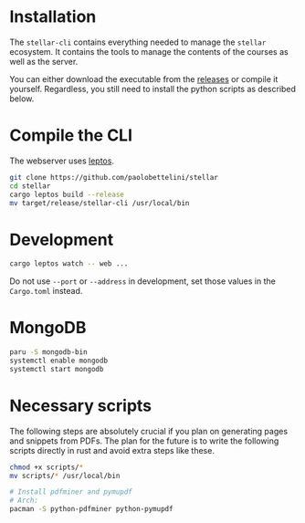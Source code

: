 # Installation

The `stellar-cli` contains everything needed to manage the `stellar` ecosystem.
It contains the tools to manage the contents of the courses
as well as the server.

You can either download the executable from the [releases](https://github.com/paolobettelini/stellar/releases) or compile it yourself. Regardless, you still need to install the python scripts
as described below.

# Compile the CLI

The webserver uses [leptos](https://github.com/leptos-rs/leptos/). 
```bash
git clone https://github.com/paolobettelini/stellar
cd stellar
cargo leptos build --release
mv target/release/stellar-cli /usr/local/bin
```

# Development
```bash
cargo leptos watch -- web ...
```
Do not use `--port` or `--address` in development,
set those values in the `Cargo.toml` instead.

# MongoDB

```bash
paru -S mongodb-bin
systemctl enable mongodb
systemctl start mongodb
```

# Necessary scripts

The following steps are absolutely crucial if you plan on generating
pages and snippets from PDFs. The plan for the future is to
write the following scripts directly in rust and avoid extra steps like these.

```bash
chmod +x scripts/*
mv scripts/* /usr/local/bin

# Install pdfminer and pymupdf
# Arch:
pacman -S python-pdfminer python-pymupdf
```

<!-- Should be solved
**Issues with cropping PDFs**:
Unfortunately, there are some cropping problems with the `mupdf` package.
The problems arise from version `1.24` onwards.
```bash
wget https://archive.archlinux.org/packages/p/python-pymupdf/python-pymupdf-1.23.21-1-x86_64.pkg.tar.zst
sudo pacman -U python-pymupdf-1.23.21-1-x86_64.pkg.tar.zst

wget https://archive.archlinux.org/packages/p/python-mupdf/python-mupdf-1.23.9-4-x86_64.pkg.tar.zst
sudo pacman -U python-mupdf-1.23.9-4-x86_64.pkg.tar.zst

wget https://archive.archlinux.org/packages/l/libmupdf/libmupdf-1.23.9-4-x86_64.pkg.tar.zst
sudo pacman -U libmupdf-1.23.9-4-x86_64.pkg.tar.zst

paru -S python311 # use this version
```
Lock the packages version in `/etc/pacman.conf`
```
IgnorePkg = libmupdf python-mupdf python-pymupdf
```
In order to use the correct `python` version, you can replace the shebang in `pdfcrop.py`
with `#!/bin/python3.11`. The other script does not need it.
-->